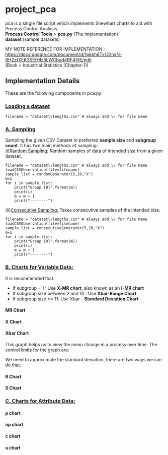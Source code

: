 # project_pca
pca is a single file script which implements Shewhart charts to aid with Process Control Analysis.<br>
**Process Control Tools** > **pca.py** (The implementation) <br>
**dataset** (sample datasets) <br>

MY NOTE REFERENCE FOR IMPLEMENTATION : https://docs.google.com/document/d/1pkbh8Tx12znxN-BH2zfXEK3SEfHIz5LWCbud4BF4VIE/edit <br>
(Book = Industrial Statistics (Chapter-1))

## Implementation Details
These are the following components in pca.py:
### <ins> **Loading a dataset** </ins>
```
filename = "dataset\\lengths.csv" # always add \\ for file name
```
### <ins>**A. Sampling**</ins>
Sampling the given CSV Dataset to preferred **sample size** and **subgroup count**. It has two main methods of sampling:<br>
(i)<ins>Random Sampling:</ins>  Random samples of data of intended size from  a given dataset.<br>
```
filename = "dataset\\lengths.csv" # always add \\ for file name 
loadCSVObservation(file=filename)
sample_list = randomGenerator(5,20,"X")
m=1
for i in sample_list:
    print("Group {0}".format(m))
    print(i)
    m = m + 1
    print("--------")
```


(ii)<ins>Consecutive Sampling:</ins> Takes consecutive samples of the intended size.
```
filename = "dataset\\lengths.csv" # always add \\ for file name 
loadCSVObservation(file=filename)
sample_list = consecutiveGenerator(5,20,"X")
m=1
for i in sample_list:
    print("Group {0}".format(m))
    print(i)
    m = m + 1
    print("--------")
```

### <ins>**B. Charts for Variable Data:**<ins>
It is recommended that:
 - If subgroup = 1 : Use **X-MR chart**, also known as an **I-MR chart**
 - If subgroup size between 2 and 10 : Use **Xbar-Range Chart**
 - If subgroup size >= 11: Use Xbar - **Standard Deviation Chart**

#### **MR Chart**

#### **X Chart**

#### **Xbar Chart**
This graph helps us to view the mean change in a process over time. The control limits for the graph are:

We need to approximate the standard deviation, there are two ways we can do that:




#### **R Chart**

#### **S Chart**

### <ins>**C. Charts for Attribute Data:**<ins>

#### **p chart**

#### **np chart**

#### **c chart**

#### **u chart**
   
   
  

